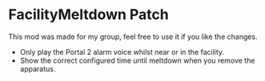 # FacilityMeltdown Patch

This mod was made for my group, feel free to use it if you like the changes.

- Only play the Portal 2 alarm voice whilst near or in the facility.
- Show the correct configured time until meltdown when you remove the apparatus.
